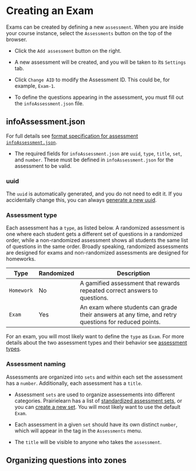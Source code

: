 # Creating an Exam

Exams can be created by defining a new `assessment`.  When you are inside your course instance, select the `Assessments` button on the top of the browser.

* Click the `Add assessment` button on the right.

* A new assessment will be created, and you will be taken to its `Settings` tab.

* Click `Change AID` to modify the Assessment ID.  This could be, for example, `Exam-1`.

* To define the questions appearing in the assessment, you must fill out the `infoAssessment.json` file.

## infoAssessment.json
For full details see [format specification for assessment `infoAssessment.json`](https://github.com/PrairieLearn/PrairieLearn/blob/master/schemas/schemas/infoAssessment.json).

* The required fields for `infoAssessment.json` are `uuid`, `type`, `title`, `set`, and `number`.  These must be defined in `infoAssessment.json` for the assessment to be valid.

### uuid
The `uuid` is automatically generated, and you do not need to edit it.  If you accidentally change this, you can always [generate a new uuid](https://www.uuidgenerator.net/).

### Assessment type

Each assessment has a `type`, as listed below. A randomized assessment is one where each student gets a different set of questions in a randomized order, while a non-randomized assessment shows all students the same list of questions in the same order. Broadly speaking, randomized assessments are designed for exams and non-randomized assessments are designed for homeworks.

Type        | Randomized | Description
---         | ---        | ---
`Homework`  | No         | A gamified assessment that rewards repeated correct answers to questions.
`Exam`      | Yes        | An exam where students can grade their answers at any time, and retry questions for reduced points.

For an exam, you will most likely want to define the `type` as `Exam`.  For more details about the two assessment types and their behavior see [assessment types](course.md/#assessment_types).

### Assessment naming

Assessments are organized into `sets` and within each set the assessment has a `number`.  Additionally, each assessment has a `title`. 

* Assessment `sets` are used to organize assessements into different categories.  Prairielearn has a list of [standardized assessment sets](course.md/#assessments), or you can [create a new set](course.md/#newset).  You will most likely want to use the default `Exam`.

* Each assessment in a given `set` should have its own distinct `number`, which will appear in the tag in the `Assessments` menu.

* The `title` will be visible to anyone who takes the `assessment`.

## Organizing questions into zones
